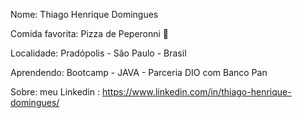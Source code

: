Nome: Thiago Henrique Domingues

Comida favorita: Pizza de Peperonni 💖

Localidade: Pradópolis - São Paulo - Brasil

Aprendendo: Bootcamp - JAVA - Parceria DIO com Banco Pan

Sobre: ​​meu Linkedin : https://www.linkedin.com/in/thiago-henrique-domingues/
